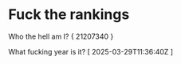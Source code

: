 # Fuck the rankings

Who the hell am I?
{ 21207340 }

What fucking year is it?
[ 2025-03-29T11:36:40Z ]
